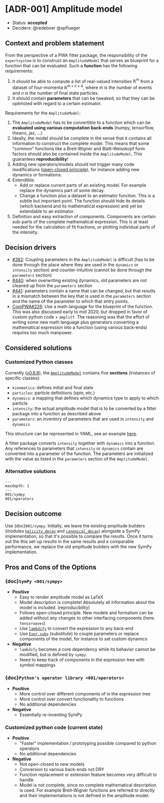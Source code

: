 <!-- markdownlint-disable MD013 -->
<!-- cspell:ignore amplitf lambdify -->

# [ADR-001] Amplitude model

- Status: **accepted**
- Deciders: @redeboer @spflueger

## Context and problem statement

From the perspective of a PWA fitter package, the responsibility of the
`expertsystem` is to construct an `AmplitudeModel` that serves as blueprint for
a function that can be evaluated. Such a **function** has the following
requirements:

1. It should be able to compute a list of real-valued intensities
   $\mathbb{R}^m$ from a dataset of four-momenta
   $\mathbb{R}^{m\times n\times4}$, where $m$ is the number of events and $n$
   is the number of final state particles.
2. It should contain **parameters** that can be tweaked, so that they can be
   optimized with regard to a certain estimator.

Requirements for the `AmplitudeModel`:

1. The `AmplitudeModel` has to be convertible to a function which can be
   **evaluated using various computation back-ends** (numpy, tensorflow,
   theano, jax, ...)
2. Ideally, the model should be complete in the sense that it contains all
   information to construct the complete model. This means that some "common"
   functions like a Breit-Wigner and Blatt-Weisskopf form factors should also
   be contained inside the `AmplitudeModel`. This guarantees
   **reproducibility**!
3. Adding new operators/models should not trigger many code modifications
   ([open-closed principle](https://en.wikipedia.org/wiki/Open%E2%80%93closed_principle)),
   for instance adding new dynamics or formalisms.
4. Extendible:
   - Add or replace current parts of an existing model. For example replace the
     dynamics part of some decay.
   - Change a function plus a dataset to an estimator function. This is a
     subtle but important point. The function should hide its details (which
     backend and its mathematical expression) and yet be extendable to an
     estimator.
5. Definition and easy extraction of components. Components are certain
   sub-parts of the complete mathematical expression. This is at least needed
   for the calculation of fit fractions, or plotting individual parts of the
   intensity.

## Decision drivers

- [#382](https://github.com/ComPWA/expertsystem/issues/382): Coupling
  parameters in the `AmplitudeModel` is difficult (has to be done through the
  place where they are used in the `dynamics` or `intensity` section) and
  counter-intuitive (cannot be done through the `parameters` section)
- [#440](https://github.com/ComPWA/expertsystem/issues/440): when overwriting
  existing dynamics, old parameters are not cleaned up from the `parameters`
  section
- [#441](https://github.com/ComPWA/expertsystem/issues/441): parameters contain
  a name that can be changed, but that results in a mismatch between the key
  that is used in the `parameters` section and the name of the parameter to
  which that entry points.
- [ComPWA#226](https://github.com/ComPWA/ComPWA/issues/226): Use a math
  language for the blueprint of the function. This was also discussed early to
  mid 2020, but dropped in favor of custom python code + `amplitf`. The
  reasoning was that the effort of writing some new math language plus
  generators converting a mathematical expression into a function (using
  various back-ends) requires too much manpower.

## Considered solutions

### Customized Python classes

Currently
([v0.6.8](https://pwa.readthedocs.io/projects/expertsystem/en/0.6.8)), the
[`AmplitudeModel`](https://pwa.readthedocs.io/projects/expertsystem/en/0.6.8/api/expertsystem.amplitude.model.html#expertsystem.amplitude.model.AmplitudeModel)
contains five **sections** (instances of specific classes):

- `kinematics`: defines initial and final state
- `particles`: particle definitions (spin, etc.)
- `dynamics`: a mapping that defines which dynamics type to apply to which
  particle
- `intensity`: the actual amplitude model that is to be converted by a fitter
  package into a function as described above
- `parameters`: an inventory of parameters that are used in `intensity` and
  `dynamics`

This structure can be represented in YAML, see an example
[here](https://github.com/ComPWA/expertsystem/blob/f4f1c55/tests/unit/io/expected_recipe.yml).

A fitter package converts `intensity` together with `dynamics` into a function.
Any references to parameters that `intensity` or `dynamics` contain are
converted into a parameter of the function. The parameters are initialized with
the value as listed in the `parameters` section of the `AmplitudeModel`.

### Alternative solutions

```{toctree}
---
maxdepth: 1
---
001/sympy
001/operators
```

## Decision outcome

Use {doc}`001/sympy`. Initially, we leave the existing amplitude builders
(modules
[`helicity_decay`](https://pwa.readthedocs.io/projects/expertsystem/en/0.6.8/api/expertsystem.amplitude.helicity_decay.html)
and
[`canonical_decay`](https://pwa.readthedocs.io/projects/expertsystem/en/0.6.8/api/expertsystem.amplitude.canonical_decay.html))
alongside a SymPy implementation, so that it's possible to compare the results.
Once it turns out the this set-up results in the same results and a comparable
performance, we replace the old amplitude builders with the new SymPy
implementation.

## Pros and Cons of the Options

### {doc}`SymPy <001/sympy>`

- **Positive**
  - Easy to render amplitude model as LaTeX
  - Model description is complete! Absolutely all information about the model
    is included. (reproducibility)
  - Follows open-closed principle. New models and formalism can be added
    without any changes to other interfacing components (here: `tensorwaves`)
  - Use
    [`lambdify`](https://docs.sympy.org/latest/tutorial/basic_operations.html#lambdify)
    to convert the expression to any back-end
  - Use
    [`Expr.subs`](https://docs.sympy.org/latest/modules/core.html#sympy.core.basic.Basic.subs)
    (substitute) to couple parameters or replace components of the model, for
    instance to set custom dynamics
- **Negative**
  - `lambdify` becomes a core dependency while its behavior cannot be modified,
    but is defined by `sympy`.
  - Need to keep track of components in the expression tree with symbol
    mappings

### {doc}`Python's operator library <001/operators>`

- **Positive**
  - More control over different components of in the expression tree
  - More control over convert functionality to functions
  - No additional dependencies
- **Negative**
  - Essentially re-inventing SymPy

### Customized python code (current state)

- **Positive**
  - "Faster" implementation / prototyping possible compared to python operators
  - No additional dependencies
- **Negative**
  - Not open-closed to new models
  - Conversion to various back-ends not DRY
  - Function replacement or extension feature becomes very difficult to handle.
  - Model is not complete, since no complete mathematical description is used.
    For example Breit-Wigner functions are referred to directly and their
    implementations is not defined in the amplitude model.
